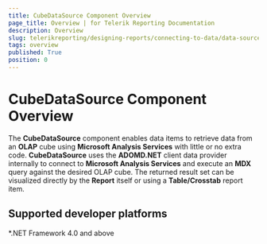 ```yaml
---
title: CubeDataSource Component Overview
page_title: Overview | for Telerik Reporting Documentation
description: Overview
slug: telerikreporting/designing-reports/connecting-to-data/data-source-components/cubedatasource-component/overview
tags: overview
published: True
position: 0
---
```


# CubeDataSource Component Overview



The __CubeDataSource__  component enables data items to retrieve data from an                 __OLAP__  cube using __Microsoft Analysis Services__  with                 little or no extra code. __CubeDataSource__  uses the __ADOMD.NET__  client data provider internally to connect to __Microsoft Analysis Services__  and execute an __MDX__  query against the desired OLAP cube.                 The returned result set can be visualized directly by the __Report__  itself                 or using a __Table/Crosstab__  report item.             

## Supported developer platforms

*.NET Framework 4.0 and above


